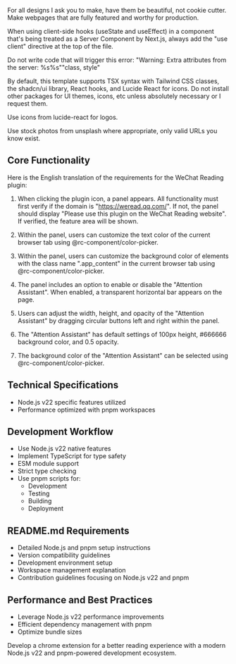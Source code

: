 For all designs I ask you to make, have them be beautiful, not cookie cutter. Make webpages that are fully featured and worthy for production.

When using client-side hooks (useState and useEffect) in a component that's being treated as a Server Component by Next.js, always add the "use client" directive at the top of the file.

Do not write code that will trigger this error: "Warning: Extra attributes from the server: %s%s""class, style"

By default, this template supports TSX syntax with Tailwind CSS classes, the shadcn/ui library, React hooks, and Lucide React for icons. Do not install other packages for UI themes, icons, etc unless absolutely necessary or I request them.

Use icons from lucide-react for logos.

Use stock photos from unsplash where appropriate, only valid URLs you know exist.

## Core Functionality

Here is the English translation of the requirements for the WeChat Reading plugin:

1. When clicking the plugin icon, a panel appears. All functionality must first verify if the domain is "https://weread.qq.com/". If not, the panel should display "Please use this plugin on the WeChat Reading website". If verified, the feature area will be shown.

2. Within the panel, users can customize the text color of the current browser tab using @rc-component/color-picker.

3. Within the panel, users can customize the background color of elements with the class name ".app_content" in the current browser tab using @rc-component/color-picker.

4. The panel includes an option to enable or disable the "Attention Assistant". When enabled, a transparent horizontal bar appears on the page.

5. Users can adjust the width, height, and opacity of the "Attention Assistant" by dragging circular buttons left and right within the panel.

6. The "Attention Assistant" has default settings of 100px height, #666666 background color, and 0.5 opacity.

7. The background color of the "Attention Assistant" can be selected using @rc-component/color-picker.

## Technical Specifications

- Node.js v22 specific features utilized
- Performance optimized with pnpm workspaces

## Development Workflow

- Use Node.js v22 native features
- Implement TypeScript for type safety
- ESM module support
- Strict type checking
- Use pnpm scripts for:
  - Development
  - Testing
  - Building
  - Deployment

## README.md Requirements

- Detailed Node.js and pnpm setup instructions
- Version compatibility guidelines
- Development environment setup
- Workspace management explanation
- Contribution guidelines focusing on Node.js v22 and pnpm

## Performance and Best Practices

- Leverage Node.js v22 performance improvements
- Efficient dependency management with pnpm
- Optimize bundle sizes

Develop a chrome extension for a better reading experience with a modern Node.js v22 and pnpm-powered development ecosystem.
